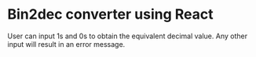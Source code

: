 # Bin2dec converter using React

User can input 1s and 0s to obtain the equivalent decimal value. Any other input will result in an error message.
